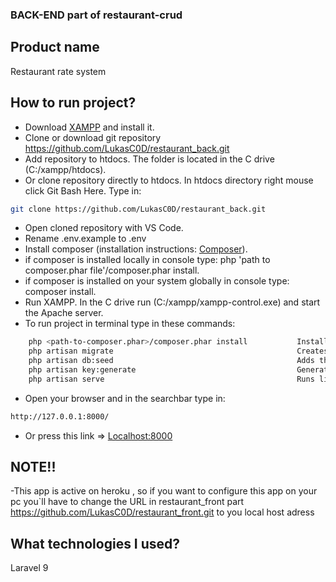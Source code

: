 ### BACK-END part of restaurant-crud

## Product name 

Restaurant rate system

## How to run project?

- Download [XAMPP](https://www.apachefriends.org/index.html) and install it.
- Clone or download git repository https://github.com/LukasC0D/restaurant_back.git 
- Add repository to htdocs. The folder is located in the C drive (C:/xampp/htdocs).
- Or clone repository directly to htdocs. In htdocs directory right mouse click Git Bash Here. Type in:
```sh
git clone https://github.com/LukasC0D/restaurant_back.git
```
- Open cloned repository with VS Code.
- Rename .env.example to .env
- Install composer (installation instructions: [Composer](https://getcomposer.org/download)).
- if composer is installed locally in console type: php 'path to composer.phar file'/composer.phar install.
- if composer is installed on your system globally in console type: composer install.
- Run XAMPP. In the C drive run (C:/xampp/xampp-control.exe) and start the Apache server.
- To run project in terminal type in these commands:

```sh
    php <path-to-composer.phar>/composer.phar install           Installs dependencies
    php artisan migrate                                         Creates all the nessesary tables and columns.
    php artisan db:seed                                         Adds the dummy data.
    php artisan key:generate                                    Generates app key in .env file
    php artisan serve                                           Runs live server.
```

-   Open your browser and in the searchbar type in:

```sh
http://127.0.0.1:8000/
```

-   Or press this link => [Localhost:8000](http://127.0.0.1:8000/)

## NOTE!!

-This app is active on heroku , so if you want to configure this app on your pc you`ll have to change the URL in restaurant_front part 
https://github.com/LukasC0D/restaurant_front.git to you local host adress 


## What technologies I used?

Laravel 9

